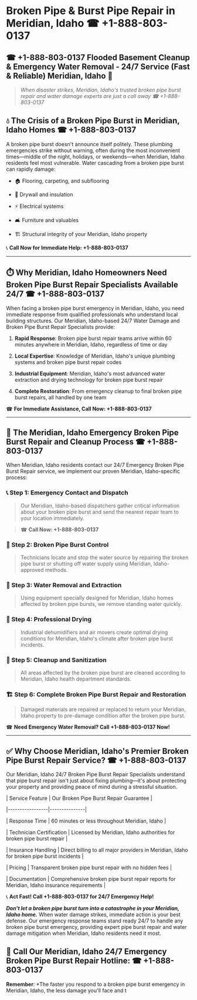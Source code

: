 # Broken Pipe & Burst Pipe Repair in Meridian, Idaho ☎ +1-888-803-0137  
## ☎ +1-888-803-0137 Flooded Basement Cleanup & Emergency Water Removal - 24/7 Service (Fast & Reliable) Meridian, Idaho 🚨  

> *When disaster strikes, Meridian, Idaho's trusted broken pipe burst repair and water damage experts are just a call away ☎ +1-888-803-0137*  

## 💧 The Crisis of a Broken Pipe Burst in Meridian, Idaho Homes ☎ +1-888-803-0137  

A broken pipe burst doesn't announce itself politely. These plumbing emergencies strike without warning, often during the most inconvenient times—middle of the night, holidays, or weekends—when Meridian, Idaho residents feel most vulnerable. Water cascading from a broken pipe burst can rapidly damage:  

* 🏠 Flooring, carpeting, and subflooring  
* 🧱 Drywall and insulation  
* ⚡ Electrical systems  
* 🛋️ Furniture and valuables  
* 🏗️ Structural integrity of your Meridian, Idaho property  

📞 **Call Now for Immediate Help: +1-888-803-0137**  

---  

## ⏱️ Why Meridian, Idaho Homeowners Need Broken Pipe Burst Repair Specialists Available 24/7 ☎ +1-888-803-0137  

When facing a broken pipe burst emergency in Meridian, Idaho, you need immediate response from qualified professionals who understand local building structures. Our Meridian, Idaho-based 24/7 Water Damage and Broken Pipe Burst Repair Specialists provide:  

1. **Rapid Response**: Broken pipe burst repair teams arrive within 60 minutes anywhere in Meridian, Idaho, regardless of time or day  
2. **Local Expertise**: Knowledge of Meridian, Idaho's unique plumbing systems and broken pipe burst repair codes  
3. **Industrial Equipment**: Meridian, Idaho's most advanced water extraction and drying technology for broken pipe burst repair  
4. **Complete Restoration**: From emergency cleanup to final broken pipe burst repairs, all handled by one team  

☎ **For Immediate Assistance, Call Now: +1-888-803-0137**  

---  

## 🔧 The Meridian, Idaho Emergency Broken Pipe Burst Repair and Cleanup Process ☎ +1-888-803-0137  

When Meridian, Idaho residents contact our 24/7 Emergency Broken Pipe Burst Repair service, we implement our proven Meridian, Idaho-specific process:  

### 📞 Step 1: Emergency Contact and Dispatch  
> Our Meridian, Idaho-based dispatchers gather critical information about your broken pipe burst and send the nearest repair team to your location immediately.  
> ☎ **Call Now: +1-888-803-0137**  

### 🚿 Step 2: Broken Pipe Burst Control  
> Technicians locate and stop the water source by repairing the broken pipe burst or shutting off water supply using Meridian, Idaho-approved methods.  

### 🌊 Step 3: Water Removal and Extraction  
> Using equipment specially designed for Meridian, Idaho homes affected by broken pipe bursts, we remove standing water quickly.  

### 💨 Step 4: Professional Drying  
> Industrial dehumidifiers and air movers create optimal drying conditions for Meridian, Idaho's climate after broken pipe burst incidents.  

### 🧼 Step 5: Cleanup and Sanitization  
> All areas affected by the broken pipe burst are cleaned according to Meridian, Idaho health department standards.  

### 🏗️ Step 6: Complete Broken Pipe Burst Repair and Restoration  
> Damaged materials are repaired or replaced to return your Meridian, Idaho property to pre-damage condition after the broken pipe burst.  

☎ **Need Emergency Water Removal? Call +1-888-803-0137 Now!**  

---  

## ✅ Why Choose Meridian, Idaho's Premier Broken Pipe Burst Repair Service? ☎ +1-888-803-0137  

Our Meridian, Idaho 24/7 Broken Pipe Burst Repair Specialists understand that pipe burst repair isn't just about fixing plumbing—it's about protecting your property and providing peace of mind during a stressful situation.  

| Service Feature | Our Broken Pipe Burst Repair Guarantee |  
|-----------------|---------------|  
| Response Time | 60 minutes or less throughout Meridian, Idaho |  
| Technician Certification | Licensed by Meridian, Idaho authorities for broken pipe burst repair |  
| Insurance Handling | Direct billing to all major providers in Meridian, Idaho for broken pipe burst incidents |  
| Pricing | Transparent broken pipe burst repair with no hidden fees |  
| Documentation | Comprehensive broken pipe burst repair reports for Meridian, Idaho insurance requirements |  

📞 **Act Fast! Call +1-888-803-0137 for 24/7 Emergency Help!**  

***Don't let a broken pipe burst turn into a catastrophe in your Meridian, Idaho home.*** When water damage strikes, immediate action is your best defense. Our emergency response teams stand ready 24/7 to handle any broken pipe burst emergency, providing expert pipe burst repair and water damage mitigation when Meridian, Idaho residents need it most.  

## 📱 Call Our Meridian, Idaho 24/7 Emergency Broken Pipe Burst Repair Hotline: ☎ +1-888-803-0137  

**Remember**: *The faster you respond to a broken pipe burst emergency in Meridian, Idaho, the less damage you'll face and t
